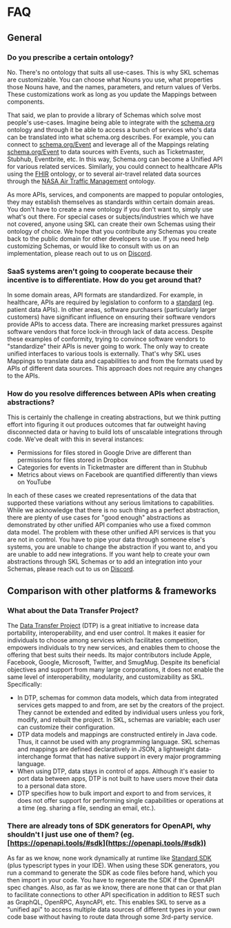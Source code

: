 # FAQ

## General

### Do you prescribe a certain ontology?
No. There's no ontology that suits all use-cases. This is why SKL schemas are customizable. You can choose what Nouns you use, what properties those Nouns have, and the names, parameters, and return values of Verbs. These customizations work as long as you update the Mappings between components. 

That said, we plan to provide a library of Schemas which solve most people's use-cases.  Imagine being able to integrate with the [schema.org](https://schema.org) ontology and through it be able to access a bunch of services who's data can be translated into what schema.org describes. For example, you can connect to [schema.org/Event](https://schema.org/Event) and leverage all of the Mappings relating [schema.org/Event](https://schema.org/Event) to data sources with Events, such as Ticketmaster, Stubhub, Eventbrite, etc. In this way, Schema.org can become a Unified API for various related services. Similarly, you could connect to healthcare APIs using the [FHIR](https://www.hl7.org/fhir/overview.html) ontology, or to several air-travel related data sources through the [NASA Air Traffic Management](https://data.nasa.gov/ontologies/atmonto) ontology.


As more APIs, services, and components are mapped to popular ontologies, they may establish themselves as standards within certain domain areas. You don't have to create a new ontology if you don't want to, simply use what's out there. For special cases or subjects/industries which we have not covered, anyone using SKL can create their own Schemas using their ontology of choice. We hope that you contribute any Schemas you create back to the public domain for other developers to use. If you need help customizing Schemas, or would like to consult with us on an implementation, please reach out to us on [Discord](https://discord.gg/stvfSB8kpG?ref=https://github.com/comake/skl-examples).

<!-- ### Why not just use code? -->

### SaaS systems aren't going to cooperate because their incentive is to differentiate. How do you get around that?
In some domain areas, API formats are standardized. For example, in healthcare, APIs are required by legislation to conform to a [standard](https://www.cms.gov/regulations-and-guidance/guidance/interoperability/index) (eg. patient data APIs). In other areas, software purchasers (particularly larger customers) have significant influence on ensuring their software vendors provide APIs to access data. There are increasing market pressures against software vendors that force lock-in through lack of data access. Despite these examples of conformity, trying to convince software vendors to "standardize" their APIs is never going to work. The only way to create unified interfaces to various tools is externally. That's why SKL uses Mappings to translate data and capabilities to and from the formats used by APIs of different data sources. This approach does not require any changes to the APIs.

### How do you resolve differences between APIs when creating abstractions?
This is certainly the challenge in creating abstractions, but we think putting effort into figuring it out produces outcomes that far outweight having disconnected data or having to build lots of unscalable integrations through code. We've dealt with this in several instances:
-   Permissions for files stored in Google Drive are different than permissions for files stored in Dropbox
-   Categories for events in Ticketmaster are different than in Stubhub
-   Metrics about views on Facebook are quantified differently than views on YouTube

In each of these cases we created representations of the data that supported these variations without any serious limitations to capabilities. While we acknowledge that there is no such thing as a perfect abstraction, there are plenty of use cases for "good enough" abstractions as demonstrated by other unified API companies who use a fixed common data model. The problem with these other unified API services is that you are not in control. You have to pipe your data through someone else's systems, you are unable to change the abstraction if you want to, and you are unable to add new integrations. If you want help to create your own abstractions through SKL Schemas or to add an integration into your Schemas, please reach out to us on [Discord](https://discord.gg/stvfSB8kpG?ref=https://github.com/comake/skl-examples).


## Comparison with other platforms & frameworks

### What about the Data Transfer Project?
The [Data Transfer Project](https://datatransferproject.dev/) (DTP) is a great initiative to increase data portability, interoperability, and end user control. It makes it easier for individuals to choose among services which facilitates competition, empowers individuals to try new services, and enables them to choose the offering that best suits their needs. Its major contributors include Apple, Facebook, Google, Microsoft, Twitter, and SmugMug. Despite its beneficial objectives and support from many large corporations, it does not enable the same level of interoperability, modularity, and customizability as SKL. Specifically:
- In DTP, schemas for common data models, which data from integrated services gets mapped to and from, are set by the creators of the project. They cannot be extended and edited by individual users unless you fork, modify, and rebuilt the project. In SKL, schemas are variable; each user can customize their configuration.
- DTP data models and mappings are constructed entirely in Java code. Thus, it cannot be used with any programming language. SKL schemas and mappings are defined declaratively in JSON, a lightweight data-interchange format that has native support in every major programming language.
- When using DTP, data stays in control of apps. Although it's easier to port data between apps, DTP is not built to have users move their data to a personal data store.
- DTP specifies how to bulk import and export to and from services, it does not offer support for performing single capabilities or operations at a time (eg. sharing a file, sending an email, etc.).

### There are already tons of SDK generators for OpenAPI, why shouldn't I just use one of them? (eg. [https://openapi.tools/#sdk](https://openapi.tools/#sdk))
As far as we know, none work dynamically at runtime like [Standard SDK](https://www.comake.io/skl/sdk) (plus typescript types in your IDE). When using these SDK generators, you run a command to generate the SDK as code files before hand, which you then import in your code. You have to regenerate the SDK if the OpenAPI spec changes. Also, as far as we know, there are none that can or that plan to facilitate connections to other API specification in addition to REST such as GraphQL, OpenRPC, AsyncAPI, etc. This enables SKL to serve as a "unified api" to access multiple  data sources of different types in your own code base without having to route data through some 3rd-party service.